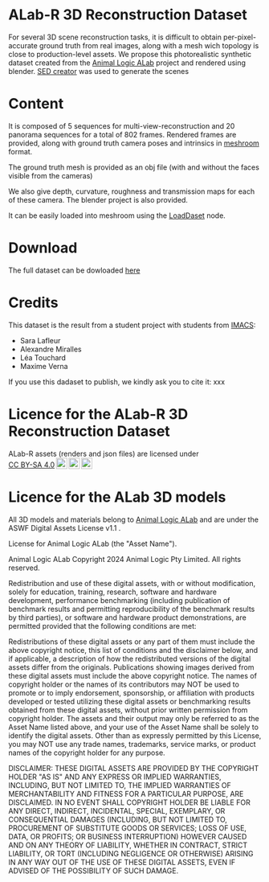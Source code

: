 # ALab-R 3D Reconstruction Dataset

For several 3D scene reconstruction tasks, it is difficult to obtain per-pixel-accurate ground truth from real images, along with a mesh wich topology is close to production-level assets. 
We propose this photorealistic synthetic dataset created from the [Animal Logic ALab](https://dpel.aswf.io/alab/) project and rendered using blender.
[SED creator](https://github.com/Alex-665/SEDcreator_new) was used to generate the scenes

# Content

It is composed of 5 sequences for multi-view-reconstruction and 20 panorama sequences for a total of 802 frames.
Rendered frames are provided, along with ground truth camera poses and intrinsics in [meshroom](https://alicevision.org/) format.

The ground truth mesh is provided as an obj file (with and without the faces visible from the cameras)

We also give depth, curvature, roughness and transmission maps for each of these camera.
The blender project is also provided.

It can be easily loaded into meshroom using the [LoadDaset](TODO) node.

# Download

The full dataset can be dowloaded [here](TODO)

# Credits

This dataset is the result from a student project with students from [IMACS](https://www.ingenieur-imac.fr/):
  - Sara	Lafleur
  - Alexandre	Miralles
  - Léa	Touchard
  - Maxime	Verna

If you use this dadaset to publish, we kindly ask you to cite it:
xxx

# Licence for the ALab-R 3D Reconstruction Dataset
 <p xmlns:cc="http://creativecommons.org/ns#" >ALab-R assets (renders and json files) are licensed under <a href="http://creativecommons.org/licenses/by-sa/4.0/?ref=chooser-v1" target="_blank" rel="license noopener noreferrer" style="display:inline-block;">CC BY-SA 4.0<img style="height:22px!important;margin-left:3px;vertical-align:text-bottom;" src="https://mirrors.creativecommons.org/presskit/icons/cc.svg?ref=chooser-v1"><img style="height:22px!important;margin-left:3px;vertical-align:text-bottom;" src="https://mirrors.creativecommons.org/presskit/icons/by.svg?ref=chooser-v1"><img style="height:22px!important;margin-left:3px;vertical-align:text-bottom;" src="https://mirrors.creativecommons.org/presskit/icons/sa.svg?ref=chooser-v1"></a></p> 

# Licence for the ALab 3D models
All 3D models and materials belong to [Animal Logic ALab](https://dpel.aswf.io/alab/) and are under the ASWF Digital Assets License v1.1 .

License for Animal Logic ALab (the "Asset Name").

Animal Logic ALab Copyright 2024 Animal Logic Pty Limited. All rights reserved.

Redistribution and use of these digital assets, with or without modification, solely for education, training, research, software and hardware development, performance benchmarking (including publication of benchmark results and permitting reproducibility of the benchmark results by third parties), or software and hardware product demonstrations, are permitted provided that the following conditions are met:

Redistributions of these digital assets or any part of them must include the above copyright notice, this list of conditions and the disclaimer below, and if applicable, a description of how the redistributed versions of the digital assets differ from the originals.
Publications showing images derived from these digital assets must include the above copyright notice.
The names of copyright holder or the names of its contributors may NOT be used to promote or to imply endorsement, sponsorship, or affiliation with products developed or tested utilizing these digital assets or benchmarking results obtained from these digital assets, without prior written permission from copyright holder.
The assets and their output may only be referred to as the Asset Name listed above, and your use of the Asset Name shall be solely to identify the digital assets. Other than as expressly permitted by this License, you may NOT use any trade names, trademarks, service marks, or product names of the copyright holder for any purpose.

DISCLAIMER: THESE DIGITAL ASSETS ARE PROVIDED BY THE COPYRIGHT HOLDER "AS IS" AND ANY EXPRESS OR IMPLIED WARRANTIES, INCLUDING, BUT NOT LIMITED TO, THE IMPLIED WARRANTIES OF MERCHANTABILITY AND FITNESS FOR A PARTICULAR PURPOSE, ARE DISCLAIMED. IN NO EVENT SHALL COPYRIGHT HOLDER BE LIABLE FOR ANY DIRECT, INDIRECT, INCIDENTAL, SPECIAL, EXEMPLARY, OR CONSEQUENTIAL DAMAGES (INCLUDING, BUT NOT LIMITED TO, PROCUREMENT OF SUBSTITUTE GOODS OR SERVICES; LOSS OF USE, DATA, OR PROFITS; OR BUSINESS INTERRUPTION) HOWEVER CAUSED AND ON ANY THEORY OF LIABILITY, WHETHER IN CONTRACT, STRICT LIABILITY, OR TORT (INCLUDING NEGLIGENCE OR OTHERWISE) ARISING IN ANY WAY OUT OF THE USE OF THESE DIGITAL ASSETS, EVEN IF ADVISED OF THE POSSIBILITY OF SUCH DAMAGE.

